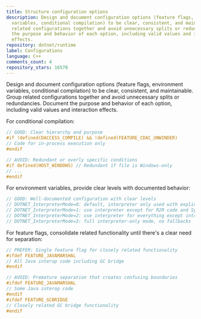 ```yaml
---
title: Structure configuration options
description: Design and document configuration options (feature flags, environment
  variables, conditional compilation) to be clear, consistent, and maintainable. Group
  related configurations together and avoid unnecessary splits or redundancies. Document
  the purpose and behavior of each option, including valid values and interaction
  effects.
repository: dotnet/runtime
label: Configurations
language: C++
comments_count: 4
repository_stars: 16578
---
```


Design and document configuration options (feature flags, environment variables, conditional compilation) to be clear, consistent, and maintainable. Group related configurations together and avoid unnecessary splits or redundancies. Document the purpose and behavior of each option, including valid values and interaction effects.

For conditional compilation:
```cpp
// GOOD: Clear hierarchy and purpose
#if !defined(DACCESS_COMPILE) && !defined(FEATURE_CDAC_UNWINDER)
// Code for in-process execution only
#endif

// AVOID: Redundant or overly specific conditions
#if defined(HOST_WINDOWS) // Redundant if file is Windows-only
// ...
#endif
```

For environment variables, provide clear levels with documented behavior:
```cpp
// GOOD: Well-documented configuration with clear levels
// DOTNET_InterpreterMode=0: default, interpreter only used with explicit opt-in
// DOTNET_InterpreterMode=1: use interpreter except for R2R code and System.Private.CoreLib
// DOTNET_InterpreterMode=2: use interpreter for everything except intrinsics
// DOTNET_InterpreterMode=3: full interpreter-only mode, no fallbacks
```

For feature flags, consolidate related functionality until there's a clear need for separation:
```cpp
// PREFER: Single feature flag for closely related functionality
#ifdef FEATURE_JAVAMARSHAL
// All Java interop code including GC bridge
#endif

// AVOID: Premature separation that creates confusing boundaries
#ifdef FEATURE_JAVAMARSHAL
// Some Java interop code
#endif
#ifdef FEATURE_GCBRIDGE
// Closely related GC bridge functionality
#endif
```
